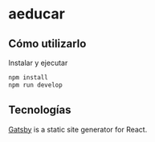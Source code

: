 # aeducar

## Cómo utilizarlo

Instalar y ejecutar

```sh
npm install
npm run develop
```

## Tecnologías

[Gatsby](https://github.com/gatsbyjs/gatsby) is a static site generator for React.
